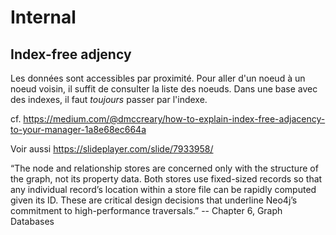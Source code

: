# Internal

## Index-free adjency
Les données sont accessibles par proximité. Pour aller d'un noeud à un noeud voisin, il suffit de consulter la liste des noeuds.
Dans une base avec des indexes, il faut *toujours* passer par l'indexe.

cf. https://medium.com/@dmccreary/how-to-explain-index-free-adjacency-to-your-manager-1a8e68ec664a

Voir aussi https://slideplayer.com/slide/7933958/


“The node and relationship stores are concerned only with the structure of the graph, not its property data. Both stores use fixed-sized records so that any individual record’s location within a store file can be rapidly computed given its ID. These are critical design decisions that underline Neo4j’s commitment to high-performance traversals.” -- Chapter 6, Graph Databases

